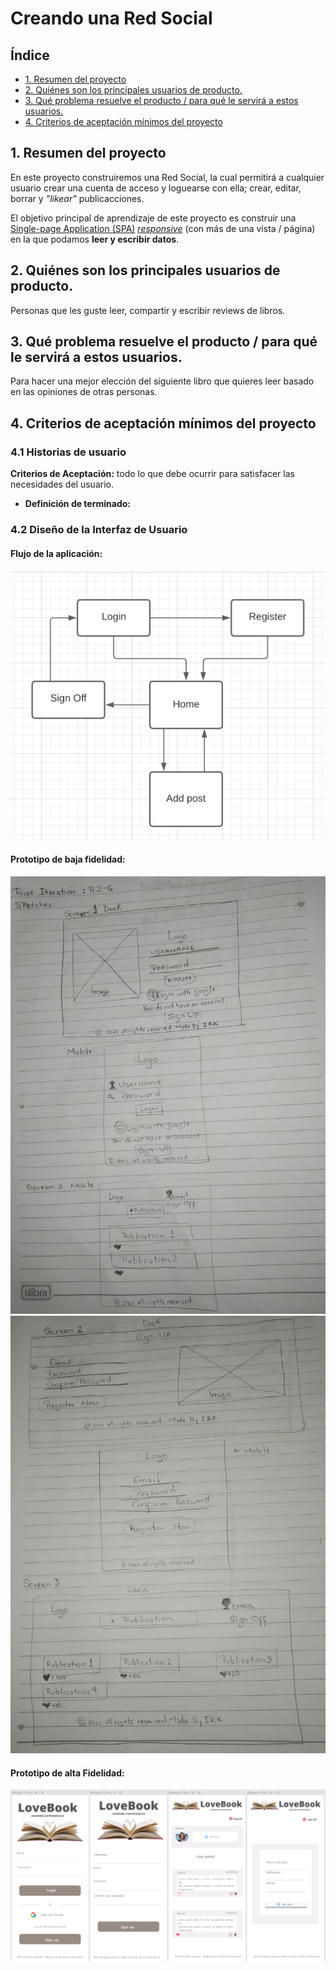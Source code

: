 # Creando una Red Social

## Índice

* [1. Resumen del proyecto](#1-resumen-del-proyecto)
* [2. Quiénes son los principales usuarios de producto.](#2-Quiénes-son-los-principales-usuarios-de-producto)
* [3. Qué problema resuelve el producto / para qué le servirá a estos usuarios.](#3-Qué-problema-resuelve-el-producto-/-para-qué-le-servirá-a-estos-usuarios.)
* [4. Criterios de aceptación mínimos del proyecto](#5-criterios-de-aceptación-mínimos-del-proyecto)
## 1. Resumen del proyecto

En este proyecto construiremos una Red Social, la cual permitirá a cualquier usuario crear una cuenta de
acceso y loguearse con ella; crear, editar, borrar y _"likear"_ publicacciones.
 
El objetivo principal de aprendizaje de este proyecto es construir una
[Single-page Application (SPA)](https://es.wikipedia.org/wiki/Single-page_application)
[_responsive_](https://curriculum.laboratoria.la/es/topics/css/02-responsive) (con más de una vista / página)
en la que podamos **leer y escribir datos**.

## 2. Quiénes son los principales usuarios de producto.
  Personas que les guste leer, compartir y escribir reviews de libros.  
## 3. Qué problema resuelve el producto / para qué le servirá a estos usuarios.
  Para hacer una mejor elección del siguiente libro que quieres leer basado en las opiniones de otras personas. 
## 4. Criterios de aceptación mínimos del proyecto
### 4.1 Historias de usuario

 **Criterios de Aceptación:** todo lo que debe ocurrir para satisfacer las
  necesidades del usuario.

* **Definición de terminado:** 

### 4.2 Diseño de la Interfaz de Usuario 
#### Flujo de la aplicación:
<img  src= "src/img/diagramasegundaiteracion.png" ><br>
#### Prototipo de baja fidelidad:
<img  src= "src/img/prototype_1.jpeg" width= 700px height= 700px><br>
<img  src= "src/img/prototype_2.jpeg" width= 700px height= 700px><br>

#### Prototipo de alta Fidelidad:
<img  src= "src/img/prototypesmobileAF.png">

